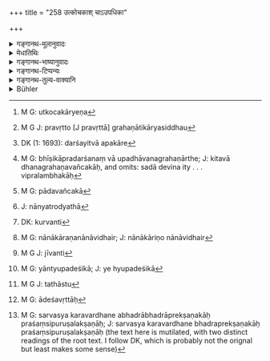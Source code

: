 +++
title = "258 उत्कोचकाश् चाऽउपधिका"

+++

<details><summary>गङ्गानथ-मूलानुवादः</summary>

Those who take bribes, dissemblers, cheats and gamblers, fortune-tellers and palmists.—(258)
</details>

<details><summary>मेधातिथिः</summary>

[^६६०]:
     J: bhadraprekṣaṇikaiḥ

**उत्कोचका** ये[^६६१] कस्यचित् कार्येण कस्यचिद् राजामात्यादेः प्रवृत्तौ अर्थग्रहणेन कार्यसिद्धौ[^६६२] प्रवर्तते । **औपधिकाः** छद्मव्यवहारिणः । अन्यद् ब्रुवन्त्य् अन्यद् आचरन्ति । प्रत्यक्षं प्रीतिं दर्शयित्वा हठोपकारे[^६६३] वर्तन्ते । विनाप्य् अर्थग्रहणेन निमित्तान्तरतः अन्यतो ऽपरस्य कार्यसिद्धिम् अवश्यं विज्ञाय "मया तवैतत् क्रियते" इति परं गृह्णन्ति । भीषिकाप्रदर्शनं वा उपधिः । वञ्चकाः कितवा धनग्रहणार्थे[^६६४] सदा देविन इत्य् अर्थः । पृथग् अर्थे वा पदं वञ्चका[^६६५] विप्रलम्भकाः । "इदं कार्यं वयम् एव करिष्यामस् तव नान्यत्रस्था"[^६६६] इत्य् उक्त्वा न कुर्वते[^६६७] । उपेत्य नानाकारैर् नानाविधैर्[^६६८] उपायैर् ग्रामिनान् मुष्णन्ति । शिवमाधवादयः शिवम् आदित्यं उपजीवन्ति[^६६९] । **मङ्गलादेशवृत्ता** शान्त्युपदेशिका[^६७०] ज्योतिषिकादयः । अथ वा "एतां देवतां त्वदर्थेनाहं प्रीणयामि दुर्गां मार्तण्डं च" इति तथाढ्यानां धनम् उपजीवन्ति । अथ वा "मङ्गलं तवास्तु"[^६७१] इति वादिनः मङ्गलादेशवृत्ताः[^६७२] । अभद्रा **भद्राः** । **प्रेक्षणिकाः** सर्वस्य करदर्शनेन प्रशंसन्ति पुरुषलक्षणानि[^६७३] ॥ ९.२५८ ॥


[^६७३]:
     M G: sarvasya karavardhane abhadrābhadrāprekṣaṇakāḥ praśaṃsipuruṣalakṣaṇāḥ; J: sarvasya karavardhane bhadraprekṣaṇakāḥ praśaṃsipuruṣalakṣaṇāḥ (the text here is mutilated, with two distinct readings of the root text. I follow DK, which is probably not the orignal but least makes some sense)


[^६७२]:
     M G: ādeśavṛttāḥ


[^६७१]:
     M G J: tathāstu


[^६७०]:
     M G: yāntyupadeśikā; J: ye hyupadeśikā


[^६६९]:
     M G J: jīvanti


[^६६८]:
     M G: nānākāraṇanānāvidhair; J: nānākāriṇo nānāvidhair


[^६६७]:
     DK: kurvanti


[^६६६]:
     J: nānyatrodyathā


[^६६५]:
     M G: pādavañcakā


[^६६४]:
     M G: bhīṣikāpradarśanaṃ vā upadhāvanagrahaṇārthe; J: kitavā dhanagrahaṇavañcakāḥ, and omits: sadā devina ity . . . vipralambhakāḥ


[^६६३]:
     DK (1: 1693): darśayitvā apakāre


[^६६२]:
     M G J: pravṛtto [J pravṛttā] grahaṇātikāryasiddhau


[^६६१]:
     M G: utkocakāryeṇa
</details>

<details><summary>गङ्गानथ-भाष्यानुवादः</summary>

Those who are addicted to taking bribes for doing some work for people, at the royal Court or with ministers etc.

‘*Dissemblers*.’—efficient in the art of dissembling; saying one thing and doing another; openly professing love and secretly doing injury. These persons do not always accept anything; they simply win the confidence of men by means of such tricks as—having come to know that a certain business of the man is going to succeed, they go to them and say ‘I am going to do this work for you.’ They also make use of threats sometimes.

‘*Gamblers*’—who carry on gambling as a means of adding to their income.

‘*Cheats*’—those who mislead people; having promised to do a certain work, they do not do it; and having approached the people of the village, they adopt various methods to cheat them out of their properly. To this class belong the persons who are known as ‘*Śivamādhavas*’; they make Śiva or Viṣṇu the means of living.

‘*Fortune-tellers*’—astrologers and foretellers;—or persons who approach rich men with such words as ‘for your sake I shall win the favour of Durgā or Sūrya or such other gods and goddesses,’ and making a living by it. Or, the term may stand for those who make a living by pronouncing the auspicious formula ‘May this be so.’

‘*Palmists*’— who read the character of men from their palms.—(258)
</details>

<details><summary>गङ्गानथ-टिप्पन्यः</summary>

‘*Aupadhikāḥ*’.—‘Deceitful persons, who say one thing and do another’ (Medhātithi);—‘those who extort money by threats’ (Kullūka and Rāghavānanda);—‘those who cheat by using false weights and measures’ (Nārāyaṇa and Nandana).

‘*Vañcakāḥ*.’—‘Cheats, those who promise to do some thing but don’t do it’ (Medhātithi);—‘those who pretend to change base metals into precious ones’ (Rāghavānanda and Kullūka);—‘men who take money under false pretences’ (Nārāyaṇa).

‘*Maṅgalādeśavṛttāḥ*’.—‘Astrologers and others who prescribe auspicious rites etc.’ (Medhātithi, Kullūka and Rāghavānanda);—‘men who live by reciting auspicious hymns’ (Nārāyaṇa);—“those who pronounce the auspicious formula ‘be it so’.” (‘others’ in Medhātithi.)

‘*Bhadrāprekṣaṇikāḥ*’.—‘Palmists who always praise the fortunes of others’ (Medhātithi);—Nārāyaṇa, reading ‘*bhadrāścekṣaṇikāḥ*’, explains ‘*bhadrāḥ*’ as ‘persons who tempt women’, and ‘*īkṣanikāḥ*’ as actors and the rest;—Kullūka and Rāghavānanda and Nandana adopt the same reading and explain ‘*bhadrāḥ*’ as ‘hyprocritical men who pose as pious men and cheat people’ and ‘*īkṣaṇika*’ as palmists.

This verse is quoted in *Vivādaratnākara* (p. 291), which adds the following explanations:—‘*Aikṣaṇika*’ (which is its reading for ‘*īkṣanika*’), is that fortune-teller who makes money by making false agreeable predictions.
</details>

<details><summary>गङ्गानथ-तुल्य-वाक्यानि</summary>

**(verses 9.256-260)  
**

See Comparative notes for [Verse 9.256].
</details>

<details><summary>Bühler</summary>

258	Those who take bribes, cheats and rogues, gamblers, those who live by teaching (the performance of) auspicious ceremonies, sanctimonious hypocrites, and fortune-tellers,
</details>
